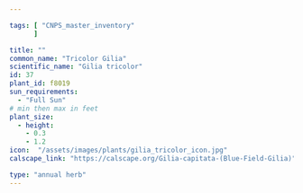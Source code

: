 ```yaml
---

tags: [ "CNPS_master_inventory"
      ]

title: ""
common_name: "Tricolor Gilia"
scientific_name: "Gilia tricolor"
id: 37
plant_id: f8019
sun_requirements:
  - "Full Sun"
# min then max in feet
plant_size:
  - height: 
    - 0.3
    - 1.2
icon:  "/assets/images/plants/gilia_tricolor_icon.jpg"
calscape_link: "https://calscape.org/Gilia-capitata-(Blue-Field-Gilia)"

type: "annual herb"
---
```



